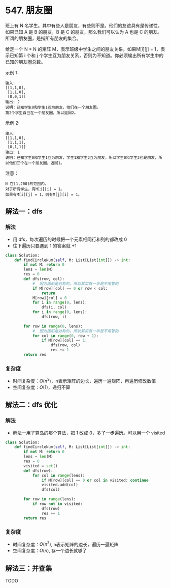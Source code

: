 # 547. 朋友圈
班上有 N 名学生。其中有些人是朋友，有些则不是。他们的友谊具有是传递性。如果已知 A 是 B 的朋友，B 是 C 的朋友，那么我们可以认为 A 也是 C 的朋友。所谓的朋友圈，是指所有朋友的集合。

给定一个 N * N 的矩阵 M，表示班级中学生之间的朋友关系。如果M[i][j] = 1，表示已知第 i 个和 j 个学生互为朋友关系，否则为不知道。你必须输出所有学生中的已知的朋友圈总数。

示例 1:
```
输入: 
[[1,1,0],
 [1,1,0],
 [0,0,1]]
输出: 2 
说明：已知学生0和学生1互为朋友，他们在一个朋友圈。
第2个学生自己在一个朋友圈。所以返回2。
```

示例 2:
```
输入: 
[[1,1,0],
 [1,1,1],
 [0,1,1]]
输出: 1
说明：已知学生0和学生1互为朋友，学生1和学生2互为朋友，所以学生0和学生2也是朋友，所以他们三个在一个朋友圈，返回1。
```
注意：
```
N 在[1,200]的范围内。
对于所有学生，有M[i][i] = 1。
如果有M[i][j] = 1，则有M[j][i] = 1。
```

## 解法一：dfs
### 解法
- 用 dfs，每次遍历的时候把一个元素相同行和列的都改成 0
- 往下遍历只要遇到 1 的答案就 +1

```python
class Solution:
    def findCircleNum(self, M: List[List[int]]) -> int:
        if not M: return 0
        lens = len(M)
        res = 0
        def dfs(row, col):
            #  因为图形是对称的，所以其实有一半是不用管的
            if M[row][col] == 0 or row < col: 
                return
            M[row][col] = 0
            for i in range(0, lens):
                dfs(i, col)
            for i in range(0, lens):
                dfs(row, i)
        
        for row in range(0, lens):
            #  因为图形是对称的，所以其实有一半是不用管的
            for col in range(0, row + 1):
                if M[row][col] == 1:
                    dfs(row, col)
                    res += 1
        return res
```
### 复杂度
- 时间复杂度：$O(n^3)$，n表示矩阵的边长，遍历一遍矩阵，再遍历修改数值
- 空间复杂度：$O(1)$，递归不算

## 解法二：dfs 优化
### 解法
- 解法一用了算岛的那个算法，把 1 改成 0，多了一步遍历。可以用一个 visited 

```python
class Solution:
    def findCircleNum(self, M: List[List[int]]) -> int:
        if not M: return 0
        lens = len(M)
        res = 0
        visited = set()
        def dfs(row):
            for col in range(lens):
                if M[row][col] == 0 or col in visited: continue
                visited.add(col)
                dfs(col)
        
        for row in range(lens):
            if row not in visited:
                dfs(row)
                res += 1
        return res
```
### 复杂度
- 时间复杂度：$O(n^2)$, n表示矩阵的边长，遍历一遍矩阵
- 空间复杂度：$O(n)$, 存一个边长就够了

## 解法三：并查集
TODO
